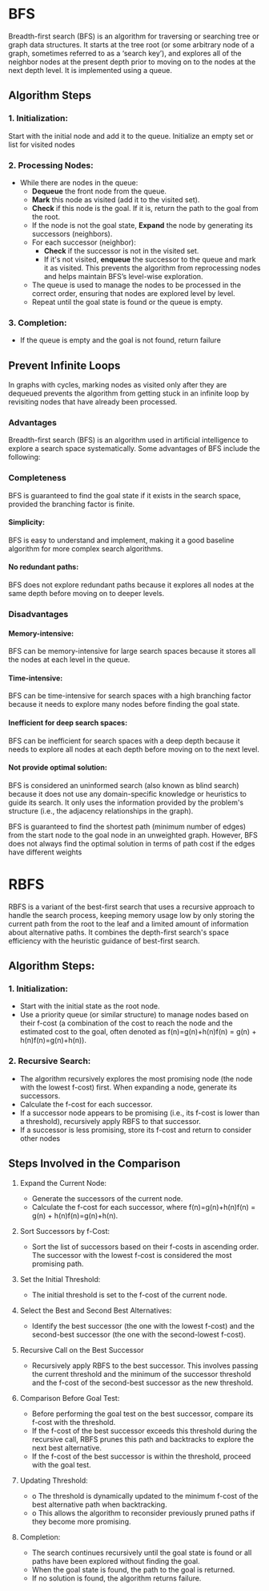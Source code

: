 # BFS
Breadth-first search (BFS) is an algorithm for traversing or searching tree or graph data structures. It starts at the tree root (or some arbitrary node of a graph, sometimes referred to as a ‘search key’), and explores all of the neighbor nodes at the present depth prior to moving on to the nodes at the next depth level. It is implemented using a queue.

## Algorithm Steps

### 1. Initialization:
Start with the initial node and add it to the queue.
Initialize an empty set or list for visited nodes

### 2. Processing Nodes:

- While there are nodes in the queue:
  - **Dequeue** the front node from the queue.
  - **Mark** this node as visited (add it to the visited set).
  - **Check** if this node is the goal. If it is, return the path to the goal from the root.
  - If the node is not the goal state, **Expand** the node by generating its successors (neighbors).
  - For each successor (neighbor):
    - **Check** if the successor is not in the visited set.
    - If it's not visited, **enqueue** the successor to the queue and mark it as visited. This prevents the algorithm from reprocessing nodes and helps maintain BFS’s level-wise exploration.
  - The queue is used to manage the nodes to be processed in the correct order, ensuring that nodes are explored level by level.
  - Repeat until the goal state is found or the queue is empty.



  

### 3. Completion:
  - If the queue is empty and the goal is not found, return failure

## Prevent Infinite Loops

  In graphs with cycles, marking nodes as visited only after they are dequeued prevents the algorithm from getting stuck in an infinite loop by revisiting nodes that have already been processed.

### Advantages

  Breadth-first search (BFS) is an algorithm used in artificial intelligence to explore a search space systematically. Some advantages of BFS include the following:

### Completeness
BFS is guaranteed to find the goal state if it exists in the search space, provided the branching factor is finite.

#### Simplicity:

BFS is easy to understand and implement, making it a good baseline algorithm for more complex search algorithms.

#### No redundant paths:

BFS does not explore redundant paths because it explores all nodes at the same depth before moving on to deeper levels.
                

    

### Disadvantages

#### Memory-intensive:

BFS can be memory-intensive for large search spaces because it stores all the nodes at each level in the queue.

#### Time-intensive:

BFS can be time-intensive for search spaces with a high branching factor because it needs to explore many nodes before finding the goal state.

#### Inefficient for deep search spaces:

BFS can be inefficient for search spaces with a deep depth because it needs to explore all nodes at each depth before moving on to the next level.

#### Not provide optimal solution:

BFS is considered an uninformed search (also known as blind search) because it does not use any domain-specific knowledge or heuristics to guide its search. It only uses the information provided by the problem's structure (i.e., the adjacency relationships in the graph).

BFS is guaranteed to find the shortest path (minimum number of edges) from the start node to the goal node in an unweighted graph. However, BFS does not always find the optimal solution in terms of path cost if the edges have different weights


# RBFS

RBFS is a variant of the best-first search that uses a recursive approach to handle the search process, keeping memory usage low by only storing the current path from the root to the leaf and a limited amount of information about alternative paths. It combines the depth-first search's space efficiency with the heuristic guidance of best-first search.

## Algorithm Steps:

### 1. Initialization:
- Start with the initial state as the root node.
- Use a priority queue (or similar structure) to manage nodes based on their f-cost (a combination of the cost to reach the node and the estimated cost to the goal, often denoted as f(n)=g(n)+h(n)f(n) = g(n) + h(n)f(n)=g(n)+h(n)).

### 2. Recursive Search:
- The algorithm recursively explores the most promising node (the node with the lowest f-cost) first.
When expanding a node, generate its successors.
- Calculate the f-cost for each successor.
- If a successor node appears to be promising (i.e., its f-cost is lower than a threshold), recursively apply RBFS to that successor.
- If a successor is less promising, store its f-cost and return to consider other nodes


## Steps Involved in the Comparison

1. Expand the Current Node:
    - Generate the successors of the current node.
    - Calculate the f-cost for each successor, where f(n)=g(n)+h(n)f(n) = g(n) + h(n)f(n)=g(n)+h(n).
    
2. Sort Successors by f-Cost:
    - Sort the list of successors based on their f-costs in ascending order. The successor with the lowest f-cost is considered the most promising path.

3. Set the Initial Threshold:
    - The initial threshold is set to the f-cost of the current node.

4.	Select the Best and Second Best Alternatives:
    - Identify the best successor (the one with the lowest f-cost) and the second-best successor (the one with the second-lowest f-cost).
5. Recursive Call on the Best Successor
    - Recursively apply RBFS to the best successor. This involves passing the current threshold and the minimum of the successor threshold and the f-cost of the second-best successor as the new threshold.
6. Comparison Before Goal Test:
    - Before performing the goal test on the best successor, compare its f-cost with the threshold.
    - If the f-cost of the best successor exceeds this threshold during the recursive call, RBFS prunes this path and backtracks to explore the next best alternative.
    - If the f-cost of the best successor is within the threshold, proceed with the goal test.
7.	Updating Threshold:
    - o	The threshold is dynamically updated to the minimum f-cost of the best alternative path when backtracking.
    - o	This allows the algorithm to reconsider previously pruned paths if they become more promising.
8. Completion:
    - The search continues recursively until the goal state is found or all paths have been explored without finding the goal.
    - When the goal state is found, the path to the goal is returned.
    - If no solution is found, the algorithm returns failure.




